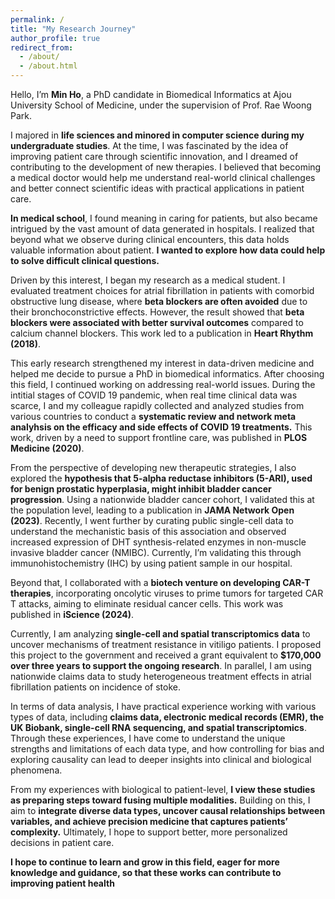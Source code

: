```yaml
---
permalink: /
title: "My Research Journey"
author_profile: true
redirect_from: 
  - /about/
  - /about.html
---
```

Hello, I’m **Min Ho**, a PhD candidate in Biomedical Informatics at Ajou University School of Medicine, under the supervision of Prof. Rae Woong Park.

I majored in **life sciences and minored in computer science during my undergraduate studies**. At the time, I was fascinated by the idea of improving patient care through scientific innovation, and I dreamed of contributing to the development of new therapies. I believed that becoming a medical doctor would help me understand real-world clinical challenges and better connect scientific ideas with practical applications in patient care.

**In medical school**, I found meaning in caring for patients, but also became intrigued by the vast amount of data generated in hospitals. I realized that beyond what we observe during clinical encounters, this data holds valuable information about patient. **I wanted to explore how data could help to solve difficult clinical questions.** 

Driven by this interest, I began my research as a medical student. I evaluated treatment choices for atrial fibrillation in patients with comorbid obstructive lung disease, where **beta blockers are often avoided** due to their bronchoconstrictive effects. However, the result showed that **beta blockers were associated with better survival outcomes** compared to calcium channel blockers. This work led to a publication in **Heart Rhythm (2018)**.

This early research strengthened my interest in data-driven medicine and helped me decide to pursue a PhD in biomedical informatics. After choosing this field, I continued working on addressing real-world issues. During the intitial stages of COVID 19 pandemic, when real time clinical data was scarce, I and my colleague rapidly collected and analyzed studies from various countries to conduct a **systematic review and network meta analyhsis on the efficacy and side effects of COVID 19 treatments.** This work, driven by a need to support frontline care, was published in **PLOS Medicine (2020)**.

From the perspective of developing new therapeutic strategies, I also explored the **hypothesis that 5-alpha reductase inhibitors (5-ARI), used for benign prostatic hyperplasia, might inhibit bladder cancer progression**. Using a nationwide bladder cancer cohort, I validated this at the population level, leading to a publication in **JAMA Network Open (2023)**. Recently, I went further by curating public single-cell data to understand the mechanistic basis of this association and observed increased expression of DHT synthesis-related enzymes in non-muscle invasive bladder cancer (NMIBC). Currently, I’m validating this through immunohistochemistry (IHC) by using patient sample in our hospital.

Beyond that, I collaborated with a **biotech venture on developing CAR-T therapies**, incorporating oncolytic viruses to prime tumors for targeted CAR T attacks, aiming to eliminate residual cancer cells. This work was published in **iScience (2024)**.

Currently, I am analyzing **single-cell and spatial transcriptomics data** to uncover mechanisms of treatment resistance in vitiligo patients. I proposed this project to the government and received a grant equivalent to **$170,000 over three years to support the ongoing research**. In parallel, I am using nationwide claims data to study heterogeneous treatment effects in atrial fibrillation patients on incidence of stoke.

In terms of data analysis, I have practical experience working with various types of data, including **claims data, electronic medical records (EMR), the UK Biobank, single-cell RNA sequencing, and spatial transcriptomics**. Through these experiences, I have come to understand the unique strengths and limitations of each data type, and how controlling for bias and exploring causality can lead to deeper insights into clinical and biological phenomena.

From my experiences with biological to patient-level, **I view these studies as preparing steps toward fusing multiple modalities.** Building on this, I aim to **integrate diverse data types, uncover causal relationships between variables, and achieve precision medicine that captures patients’ complexity.** Ultimately, I hope to support better, more personalized decisions in patient care.

**I hope to continue to learn and grow in this field, eager for more knowledge and guidance, so that these works can contribute to improving patient health**